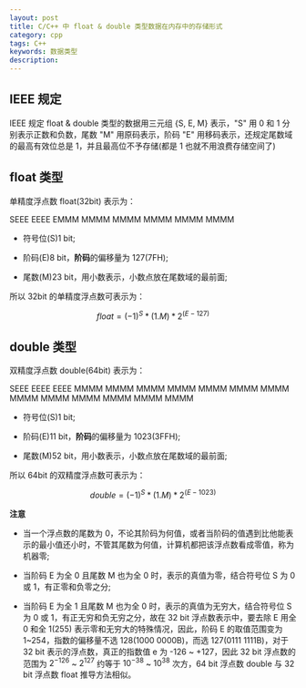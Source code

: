 ```yaml
---
layout: post
title: C/C++ 中 float & double 类型数据在内存中的存储形式
category: cpp
tags: C++
keywords: 数据类型
description:
---
```


## IEEE 规定

IEEE 规定 float & double 类型的数据用三元组 {S, E, M} 表示，"S" 用 0 和 1 分别表示正数和负数，尾数 "M" 用原码表示，阶码 "E" 用移码表示，还规定尾数域的最高有效位总是 1，并且最高位不予存储(都是 1 也就不用浪费存储空间了)

## float 类型

单精度浮点数 float(32bit) 表示为：

SEEE EEEE EMMM MMMM MMMM MMMM MMMM MMMM

- 符号位(S)1 bit;

- 阶码(E)8 bit，**阶码**的偏移量为 127(7FH);

- 尾数(M)23 bit，用小数表示，小数点放在尾数域的最前面;

所以 32bit 的单精度浮点数可表示为：

$$ float = (-1)^{S} * (1.M) * 2^{(E - 127)}$$

## double 类型

双精度浮点数 double(64bit) 表示为：

SEEE EEEE EEEE MMMM MMMM MMMM MMMM MMMM MMMM MMMM MMMM MMMM MMMM MMMM MMMM MMMM

- 符号位(S)1 bit;

- 阶码(E)11 bit，**阶码**的偏移量为 1023(3FFH);

- 尾数(M)52 bit，用小数表示，小数点放在尾数域的最前面;

所以 64bit 的双精度浮点数可表示为：

$$ double = (-1)^{S} * (1.M) * 2^{(E - 1023)}$$

**注意**

- 当一个浮点数的尾数为 0，不论其阶码为何值，或者当阶码的值遇到比他能表示的最小值还小时，不管其尾数为何值，计算机都把该浮点数看成零值，称为机器零;

- 当阶码 E 为全 0 且尾数 M 也为全 0 时，表示的真值为零，结合符号位 S 为 0 或 1，有正零和负零之分;

- 当阶码 E 为全 1 且尾数 M 也为全 0 时，表示的真值为无穷大，结合符号位 S 为 0 或 1，有正无穷和负无穷之分，故在 32 bit 浮点数表示中，要去除 E 用全 0 和全 1(255) 表示零和无穷大的特殊情况，因此，阶码 E 的取值范围变为 1~254，指数的偏移量不选 128(1000 0000B)，而选 127(0111 1111B)，对于 32 bit 表示的浮点数，真正的指数值 e 为 -126 ~ +127，因此 32 bit 浮点数的范围为 $2^{-126}$ ~ $2^{127}$ 约等于 $10^{-38}$ ~ $10^{38}$ 次方，64 bit 浮点数 double 与 32 bit 浮点数 float 推导方法相似。